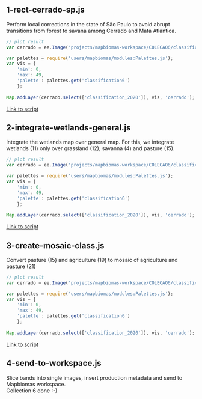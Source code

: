 ## 1-rect-cerrado-sp.js
Perform local corrections in the state of São Paulo to avoid abrupt transitions from forest to savana among Cerrado and Mata Atlântica.
```javascript
// plot result
var cerrado = ee.Image('projects/mapbiomas-workspace/COLECAO6/classificacao-test/CERRADO_col6_gapfill_incid_temporal_spatial_freq_v9');

var palettes = require('users/mapbiomas/modules:Palettes.js');
var vis = {
    'min': 0,
    'max': 49,
    'palette': palettes.get('classification6')
    };
    
Map.addLayer(cerrado.select(['classification_2020']), vis, 'cerrado'); 
```
[Link to script](https://code.earthengine.google.com/908fe176a42030772374522fde55c3ad)

## 2-integrate-wetlands-general.js
Integrate the wetlands map over general map. For this, we integrate wetlands (11) only over grassland (12), savanna (4) and pasture (15).
```javascript
// plot result
var cerrado = ee.Image('projects/mapbiomas-workspace/COLECAO6/classificacao-test/CERRADO_col6_wetlandsv7_generalv9');

var palettes = require('users/mapbiomas/modules:Palettes.js');
var vis = {
    'min': 0,
    'max': 49,
    'palette': palettes.get('classification6')
    };
    
Map.addLayer(cerrado.select(['classification_2020']), vis, 'cerrado'); 
```
[Link to script](https://code.earthengine.google.com/19709467a524c44c9c899d1994074508)

## 3-create-mosaic-class.js
Convert pasture (15) and agriculture (19) to mosaic of agriculture and pasture (21)
```javascript
// plot result
var cerrado = ee.Image('projects/mapbiomas-workspace/COLECAO6/classificacao-test/CERRADO_col6_final_v10');

var palettes = require('users/mapbiomas/modules:Palettes.js');
var vis = {
    'min': 0,
    'max': 49,
    'palette': palettes.get('classification6')
    };
    
Map.addLayer(cerrado.select(['classification_2020']), vis, 'cerrado'); 
```
[Link to script](https://code.earthengine.google.com/e9f54c277d9f5b4448fe149a83f436b8)

## 4-send-to-workspace.js
Slice bands into single images, insert production metadata and send to Mapbiomas workspace. <br>
Collection 6 done :-)
